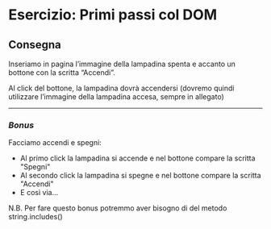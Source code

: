 # **Esercizio: Primi passi col DOM**

## Consegna
Inseriamo in pagina l’immagine della lampadina spenta e accanto un bottone con la scritta “Accendi”.

Al click del bottone, la lampadina dovrà accendersi (dovremo quindi utilizzare l’immagine della lampadina accesa, sempre in allegato)

---
### *Bonus*
Facciamo accendi e spegni:
- Al primo click la lampadina si accende e nel bottone compare la scritta "Spegni"
- Al secondo click la lampadina si spegne e nel bottone compare la scritta "Accendi"
- E così via...

N.B. Per fare questo bonus potremmo aver bisogno di del metodo string.includes()